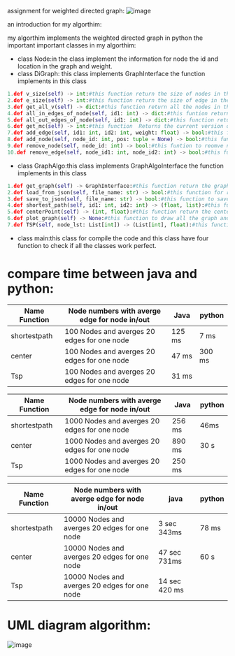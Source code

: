 assignment for weighted directed graph:
![image](https://user-images.githubusercontent.com/86603326/147368829-54ef74ed-bdd5-452e-95d1-e2efc3327bfd.png)

an introduction for my algorthim:

my algorthim implements the weighted directed graph in python the important important classes in my algorthim:
* class Node:in the class implement the information for node the id and location in the graph and weight.
* class DiGraph: this class implements GraphInterface the function implements in this class 
```python
1.def v_size(self) -> int:#this function return the size of nodes in the graph
2.def e_size(self) -> int:#this function return the size of edge in the graph
3.def get_all_v(self) -> dict:#this function return all the nodes in the graph
4.def all_in_edges_of_node(self, id1: int) -> dict:#this funtion return all the in edges for signal node
5.def all_out_edges_of_node(self, id1: int) -> dict:#this function return all the out edge for signal node
6.def get_mc(self) -> int:#this function  Returns the current version of this graph,on every change in the graph state 
7.def add_edge(self, id1: int, id2: int, weight: float) -> bool:#this fucntion to add edge form node to another node in the garph
8.def add_node(self, node_id: int, pos: tuple = None) -> bool:#this function to add node in the graph
9.def remove_node(self, node_id: int) -> bool:#this funtion to reomve node in the graph
10.def remove_edge(self, node_id1: int, node_id2: int) -> bool:#this function to remove edge in the graph
``` 

* class GraphAlgo:this class implements GraphAlgoInterface the function implements in this class
```python
1.def get_graph(self) -> GraphInterface:#this function return the graph
2.def load_from_json(self, file_name: str) -> bool:#this function for read the file json and input in the graph
3.def save_to_json(self, file_name: str) -> bool:#this function to save the file json
4.def shortest_path(self, id1: int, id2: int) -> (float, list):#this function return the short path form node to another node in the graph for another information can visit https://en.wikipedia.org/wiki/Shortest_path_problem
5.def centerPoint(self) -> (int, float):#this function return the center of the graph for another information for graph center can visit:https://en.wikipedia.org/wiki/Graph_center 
6.def plot_graph(self) -> None:#this function to draw all the graph and this function working with matplotlib.pyplot library in python
7.def TSP(self, node_lst: List[int]) -> (List[int], float):#this functio Finds the shortest path that visits all the nodes in the list for another information can visti:https://en.wikipedia.org/wiki/Travelling_salesman_problem
``` 
* class main:this class for compile the code and this class have four function to check if all the classes work perfect.

# compare time between java and python:
|Name Function|Node numbers with averge edge for node in/out|       Java   |   python  |
|-------------|---------------------------------------------|--------------|-----------|
|shortestpath |  100 Nodes and averges 20 edges for one node|    125 ms    |    7 ms   |
|center       |  100 Nodes and averges 20 edges for one node|    47 ms     |    300 ms | 
|Tsp          |  100 Nodes and averges 20 edges for one node|    31 ms     |           |


|Name Function|Node numbers with averge edge for node in/out |    Java     |    python |
|-------------|----------------------------------------------|-------------|-----------|
|shortestpath |  1000 Nodes and averges 20 edges for one node|    256 ms   |    46ms   |   
|center       |  1000 Nodes and averges 20 edges for one node|    890 ms   |     30 s  |
|Tsp          |  1000 Nodes and averges 20 edges for one node|    250 ms   |           |

|Name Function|Node numbers with averge edge for node in/out  |     java          |     python   |
|-------------|-----------------------------------------------|-------------------|--------------|
|shortestpath |  10000 Nodes and averges 20 edges for one node|    3 sec 343ms    |       78 ms  |
|center       |  10000 Nodes and averges 20 edges for one node|    47 sec 731ms   |        60 s  |
|Tsp          |  10000 Nodes and averges 20 edges for one node|    14 sec 420 ms  |              |

# UML diagram algorithm:
![image](https://user-images.githubusercontent.com/86603326/147394594-dc7c1309-681d-4afa-a94b-4a9645128541.png)




